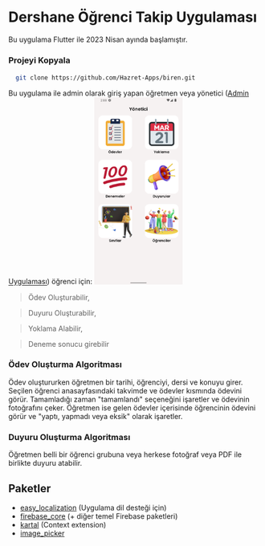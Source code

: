 # Dershane Öğrenci Takip Uygulaması

Bu uygulama Flutter ile 2023 Nisan ayında başlamıştır.

### Projeyi Kopyala

```bash
  git clone https://github.com/Hazret-Apps/biren.git
```

Bu uygulama ile admin olarak giriş yapan öğretmen veya yönetici ([Admin Uygulaması](https://github.com/Hazret-Apps/biren-admin)) öğrenci için:
<img src="/screenshots/admin_home_view.png" width=35%>

> Ödev Oluşturabilir,


> Duyuru Oluşturabilir,


> Yoklama Alabilir,


> Deneme sonucu girebilir

### Ödev Oluşturma Algoritması
Ödev oluştururken öğretmen bir tarihi, öğrenciyi, dersi ve konuyu girer. Seçilen öğrenci anasayfasındaki takvimde ve ödevler kısmında ödevini görür. Tamamladığı zaman "tamamlandı" seçeneğini işaretler ve ödevinin fotoğrafını çeker. Öğretmen ise gelen ödevler içerisinde öğrencinin ödevini görür ve "yaptı, yapmadı veya eksik" olarak işaretler. 

### Duyuru Oluşturma Algoritması
Öğretmen belli bir öğrenci grubuna veya herkese fotoğraf veya PDF ile birlikte duyuru atabilir.

## Paketler
- [easy_localization](https://pub.dev/packages/easy_localization) (Uygulama dil desteği için)
- [firebase_core](https://pub.dev/packages/firebase_core) (+ diğer temel Firebase paketleri)
- [kartal](https://pub.dev/packages/kartal) (Context extension)
- [image_picker](https://pub.dev/packages/image_picker)
